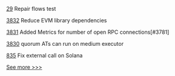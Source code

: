 
[29](https://github.com/hyperledger-labs/yui-corda-ibc/pull/29) Repair flows test

[3832](https://github.com/hyperledger/besu/pull/3832) Reduce EVM library dependencies

[3831](https://github.com/hyperledger/besu/pull/3831) Added Metrics for number of open RPC connections[#3781]

[3830](https://github.com/hyperledger/besu/pull/3830) quorum ATs can run on medium executor

[835](https://github.com/hyperledger-labs/solang/pull/835) Fix external call on Solana


[See more >>>](https://start-here.hyperledger.org/pull-requests)
